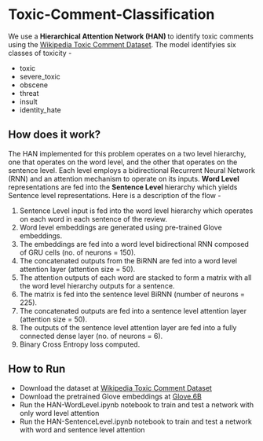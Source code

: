 # Toxic-Comment-Classification
We use a <b> Hierarchical Attention Network (HAN) </b> to identify toxic comments using the <a href='https://www.kaggle.com/c/jigsaw-toxic-comment-classification-challenge/data'> Wikipedia Toxic Comment Dataset</a>. The model identifyies six classes of toxicity - 
* toxic
* severe_toxic
* obscene
* threat
* insult
* identity_hate

## How does it work?
The HAN implemented for this problem operates on a two level hierarchy, one that operates on the word level, and the other that operates on the sentence level. Each level employs a bidirectional Recurrent Neural Network (RNN) and an attention mechanism to operate on its inputs. <b> Word Level </b> representations are fed into the <b> Sentence Level </b> hierarchy which yields Sentence level representations. Here is a description of the flow - 

1. Sentence Level input is fed into the word level hierarchy which operates on each word in each sentence of the review. 
2. Word level embeddings are generated using pre-trained Glove embeddings. 
3. The embeddings are fed into a word level bidirectional RNN composed of GRU cells (no. of neurons = 150).
4. The concatenated outputs from the BiRNN are fed into a word level attention layer (attention size = 50).
5. The attention outputs of each word are stacked to form a matrix with all the word level hierarchy outputs for a sentence.
6. The matrix is fed into the sentence level BiRNN (number of neurons = 225).
7. The concatenated outputs are fed into a sentence level attention layer (attention size = 50).
8. The outputs of the sentence level attention layer are fed into a fully connected dense layer (no. of neurons = 6). 
9. Binary Cross Entropy loss computed.

## How to Run

* Download the dataset at <a href='https://www.kaggle.com/c/jigsaw-toxic-comment-classification-challenge/data'> Wikipedia Toxic Comment Dataset</a>
* Download the pretrained Glove embeddings at <a href='https://nlp.stanford.edu/projects/glove/'> Glove.6B </a>
* Run the HAN-WordLevel.ipynb notebook to train and test a network with only word level attention 
* Run the HAN-SentenceLevel.ipynb notebook to train and test a network with word and sentence level attention

